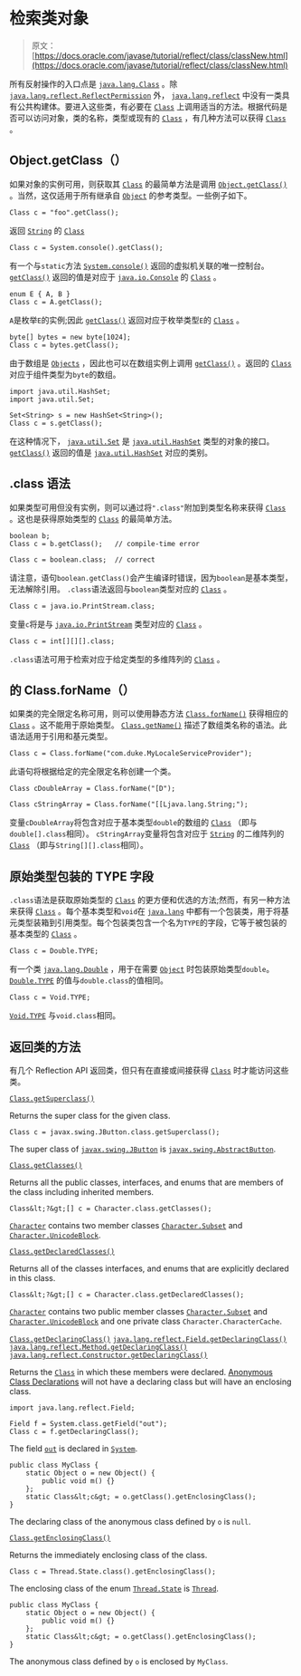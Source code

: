 # 检索类对象

> 原文： [https://docs.oracle.com/javase/tutorial/reflect/class/classNew.html](https://docs.oracle.com/javase/tutorial/reflect/class/classNew.html)

所有反射操作的入口点是 [`java.lang.Class`](https://docs.oracle.com/javase/8/docs/api/java/lang/Class.html) 。除 [`java.lang.reflect.ReflectPermission`](https://docs.oracle.com/javase/8/docs/api/java/lang/reflect/ReflectPermission.html) 外， [`java.lang.reflect`](https://docs.oracle.com/javase/8/docs/api/java/lang/reflect/package-summary.html) 中没有一类具有公共构建体。要进入这些类，有必要在 [`Class`](https://docs.oracle.com/javase/8/docs/api/java/lang/Class.html) 上调用适当的方法。根据代码是否可以访问对象，类的名称，类型或现有的 [`Class`](https://docs.oracle.com/javase/8/docs/api/java/lang/Class.html) ，有几种方法可以获得 [`Class`](https://docs.oracle.com/javase/8/docs/api/java/lang/Class.html) 。

## Object.getClass（）

如果对象的实例可用，则获取其 [`Class`](https://docs.oracle.com/javase/8/docs/api/java/lang/Class.html) 的最简单方法是调用 [`Object.getClass()`](https://docs.oracle.com/javase/8/docs/api/java/lang/Object.html#getClass--) 。当然，这仅适用于所有继承自 [`Object`](https://docs.oracle.com/javase/8/docs/api/java/lang/Object.html) 的参考类型。一些例子如下。

```
Class c = "foo".getClass();

```

返回 [`String`](https://docs.oracle.com/javase/8/docs/api/java/lang/String.html) 的 [`Class`](https://docs.oracle.com/javase/8/docs/api/java/lang/Class.html)

```
Class c = System.console().getClass();

```

有一个与`static`方法 [`System.console()`](https://docs.oracle.com/javase/8/docs/api/java/lang/System.html#console--) 返回的虚拟机关联的唯一控制台。 [`getClass()`](https://docs.oracle.com/javase/8/docs/api/java/lang/Object.html#getClass--) 返回的值是对应于 [`java.io.Console`](https://docs.oracle.com/javase/8/docs/api/java/io/Console.html) 的 [`Class`](https://docs.oracle.com/javase/8/docs/api/java/lang/Class.html) 。

```
enum E { A, B }
Class c = A.getClass();

```

`A`是枚举`E`的实例;因此 [`getClass()`](https://docs.oracle.com/javase/8/docs/api/java/lang/Object.html#getClass--) 返回对应于枚举类型`E`的 [`Class`](https://docs.oracle.com/javase/8/docs/api/java/lang/Class.html) 。

```
byte[] bytes = new byte[1024];
Class c = bytes.getClass();

```

由于数组是 [`Objects`](https://docs.oracle.com/javase/8/docs/api/java/lang/Object.html) ，因此也可以在数组实例上调用 [`getClass()`](https://docs.oracle.com/javase/8/docs/api/java/lang/Object.html#getClass--) 。返回的 [`Class`](https://docs.oracle.com/javase/8/docs/api/java/lang/Class.html) 对应于组件类型为`byte`的数组。

```
import java.util.HashSet;
import java.util.Set;

Set<String> s = new HashSet<String>();
Class c = s.getClass();

```

在这种情况下， [`java.util.Set`](https://docs.oracle.com/javase/8/docs/api/java/util/Set.html) 是 [`java.util.HashSet`](https://docs.oracle.com/javase/8/docs/api/java/util/HashSet.html) 类型的对象的接口。 [`getClass()`](https://docs.oracle.com/javase/8/docs/api/java/lang/Object.html#getClass--) 返回的值是 [`java.util.HashSet`](https://docs.oracle.com/javase/8/docs/api/java/util/HashSet.html) 对应的类别。

## .class 语法

如果类型可用但没有实例，则可以通过将`".class"`附加到类型名称来获得 [`Class`](https://docs.oracle.com/javase/8/docs/api/java/lang/Class.html) 。这也是获得原始类型的 [`Class`](https://docs.oracle.com/javase/8/docs/api/java/lang/Class.html) 的最简单方法。

```
boolean b;
Class c = b.getClass();   // compile-time error

Class c = boolean.class;  // correct

```

请注意，语句`boolean.getClass()`会产生编译时错误，因为`boolean`是基本类型，无法解除引用。 `.class`语法返回与`boolean`类型对应的 [`Class`](https://docs.oracle.com/javase/8/docs/api/java/lang/Class.html) 。

```
Class c = java.io.PrintStream.class;

```

变量`c`将是与 [`java.io.PrintStream`](https://docs.oracle.com/javase/8/docs/api/java/io/PrintStream.html) 类型对应的 [`Class`](https://docs.oracle.com/javase/8/docs/api/java/lang/Class.html) 。

```
Class c = int[][][].class;

```

`.class`语法可用于检索对应于给定类型的多维阵列的 [`Class`](https://docs.oracle.com/javase/8/docs/api/java/lang/Class.html) 。

## 的 Class.forName（）

如果类的完全限定名称可用，则可以使用静态方法 [`Class.forName()`](https://docs.oracle.com/javase/8/docs/api/java/lang/Class.html#forName-java.lang.String-) 获得相应的 [`Class`](https://docs.oracle.com/javase/8/docs/api/java/lang/Class.html) 。这不能用于原始类型。 [`Class.getName()`](https://docs.oracle.com/javase/8/docs/api/java/lang/Class.html#getName--) 描述了数组类名称的语法。此语法适用于引用和基元类型。

```
Class c = Class.forName("com.duke.MyLocaleServiceProvider");

```

此语句将根据给定的完全限定名称创建一个类。

```
Class cDoubleArray = Class.forName("[D");

Class cStringArray = Class.forName("[[Ljava.lang.String;");

```

变量`cDoubleArray`将包含对应于基本类型`double`的数组的 [`Class`](https://docs.oracle.com/javase/8/docs/api/java/lang/Class.html) （即与`double[].class`相同）。 `cStringArray`变量将包含对应于 [`String`](https://docs.oracle.com/javase/8/docs/api/java/lang/String.html) 的二维阵列的 [`Class`](https://docs.oracle.com/javase/8/docs/api/java/lang/Class.html) （即与`String[][].class`相同）。

## 原始类型包装的 TYPE 字段

`.class`语法是获取原始类型的 [`Class`](https://docs.oracle.com/javase/8/docs/api/java/lang/Class.html) 的更方便和优选的方法;然而，有另一种方法来获得 [`Class`](https://docs.oracle.com/javase/8/docs/api/java/lang/Class.html) 。每个基本类型和`void`在 [`java.lang`](https://docs.oracle.com/javase/8/docs/api/java/lang/package-summary.html) 中都有一个包装类，用于将基元类型装箱到引用类型。每个包装类包含一个名为`TYPE`的字段，它等于被包装的基本类型的 [`Class`](https://docs.oracle.com/javase/8/docs/api/java/lang/Class.html) 。

```
Class c = Double.TYPE;

```

有一个类 [`java.lang.Double`](https://docs.oracle.com/javase/8/docs/api/java/lang/Double.html) ，用于在需要 [`Object`](https://docs.oracle.com/javase/8/docs/api/java/lang/Object.html) 时包装原始类型`double`。 [`Double.TYPE`](https://docs.oracle.com/javase/8/docs/api/java/lang/Double.html#TYPE) 的值与`double.class`的值相同。

```
Class c = Void.TYPE;

```

[`Void.TYPE`](https://docs.oracle.com/javase/8/docs/api/java/lang/Void.html#TYPE) 与`void.class`相同。

## 返回类的方法

有几个 Reflection API 返回类，但只有在直接或间接获得 [`Class`](https://docs.oracle.com/javase/8/docs/api/java/lang/Class.html) 时才能访问这些类。

[`Class.getSuperclass()`](https://docs.oracle.com/javase/8/docs/api/java/lang/Class.html#getSuperclass--)

Returns the super class for the given class.

```
Class c = javax.swing.JButton.class.getSuperclass();

```

The super class of [`javax.swing.JButton`](https://docs.oracle.com/javase/8/docs/api/javax/swing/JButton.html) is [`javax.swing.AbstractButton`](https://docs.oracle.com/javase/8/docs/api/javax/swing/AbstractButton.html).

[`Class.getClasses()`](https://docs.oracle.com/javase/8/docs/api/java/lang/Class.html#getClasses--)

Returns all the public classes, interfaces, and enums that are members of the class including inherited members.

```
Class&lt;?&gt;[] c = Character.class.getClasses();

```

[`Character`](https://docs.oracle.com/javase/8/docs/api/java/lang/Character.html) contains two member classes [`Character.Subset`](https://docs.oracle.com/javase/8/docs/api/java/lang/Character.Subset.html) and [`Character.UnicodeBlock`](https://docs.oracle.com/javase/8/docs/api/java/lang/Character.UnicodeBlock.html).

[`Class.getDeclaredClasses()`](https://docs.oracle.com/javase/8/docs/api/java/lang/Class.html#getDeclaredClasses--)

Returns all of the classes interfaces, and enums that are explicitly declared in this class.

```
Class&lt;?&gt;[] c = Character.class.getDeclaredClasses();

```

[`Character`](https://docs.oracle.com/javase/8/docs/api/java/lang/Character.html) contains two public member classes [`Character.Subset`](https://docs.oracle.com/javase/8/docs/api/java/lang/Character.Subset.html) and [`Character.UnicodeBlock`](https://docs.oracle.com/javase/8/docs/api/java/lang/Character.UnicodeBlock.html) and one private class `Character.CharacterCache`.

[`Class.getDeclaringClass()`](https://docs.oracle.com/javase/8/docs/api/java/lang/Class.html#getDeclaringClass--)
[`java.lang.reflect.Field.getDeclaringClass()`](https://docs.oracle.com/javase/8/docs/api/java/lang/reflect/Field.html#getDeclaringClass--)
[`java.lang.reflect.Method.getDeclaringClass()`](https://docs.oracle.com/javase/8/docs/api/java/lang/reflect/Method.html#getDeclaringClass--)
[`java.lang.reflect.Constructor.getDeclaringClass()`](https://docs.oracle.com/javase/8/docs/api/java/lang/reflect/Constructor.html#getDeclaringClass--)

Returns the [`Class`](https://docs.oracle.com/javase/8/docs/api/java/lang/Class.html) in which these members were declared. [Anonymous Class Declarations](https://docs.oracle.com/javase/specs/jls/se7/html/jls-15.html#jls-15.9.5) will not have a declaring class but will have an enclosing class.

```
import java.lang.reflect.Field;

Field f = System.class.getField("out");
Class c = f.getDeclaringClass();

```

The field [`out`](https://docs.oracle.com/javase/8/docs/api/java/lang/System.html#out) is declared in [`System`](https://docs.oracle.com/javase/8/docs/api/java/lang/System.html).

```
public class MyClass {
    static Object o = new Object() {
        public void m() {} 
    };
    static Class&lt;c&gt; = o.getClass().getEnclosingClass();
}

```

The declaring class of the anonymous class defined by `o` is `null`.

[`Class.getEnclosingClass()`](https://docs.oracle.com/javase/8/docs/api/java/lang/Class.html#getEnclosingClass--)

Returns the immediately enclosing class of the class.

```
Class c = Thread.State.class().getEnclosingClass();

```

The enclosing class of the enum [`Thread.State`](https://docs.oracle.com/javase/8/docs/api/java/lang/Thread.State.html) is [`Thread`](https://docs.oracle.com/javase/8/docs/api/java/lang/Thread.html).

```
public class MyClass {
    static Object o = new Object() { 
        public void m() {} 
    };
    static Class&lt;c&gt; = o.getClass().getEnclosingClass();
}

```

The anonymous class defined by `o` is enclosed by `MyClass`.